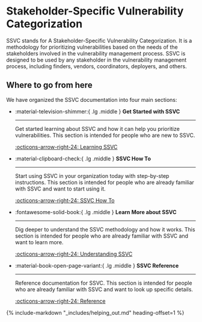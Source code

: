 # Stakeholder-Specific Vulnerability Categorization

SSVC stands for A Stakeholder-Specific Vulnerability Categorization.
It is a methodology for prioritizing vulnerabilities based on the needs of the stakeholders involved in the vulnerability management process.
SSVC is designed to be used by any stakeholder in the vulnerability management process, including finders, vendors, coordinators, deployers, and others.

## Where to go from here

We have organized the SSVC documentation into four main sections:

<div class="grid cards" markdown>

- :material-television-shimmer:{ .lg .middle } **Get Started with SSVC**

    ---

    Get started learning about SSVC and how it can help you prioritize vulnerabilities.
    This section is intended for people who are new to SSVC.

    [:octicons-arrow-right-24: Learning SSVC](tutorials/index.md)

- :material-clipboard-check:{ .lg .middle } **SSVC How To**

    ---

    Start using SSVC in your organization today with step-by-step instructions.
    This section is intended for people who are already familiar with SSVC and want to start using it.

    [:octicons-arrow-right-24: SSVC How To](howto/index.md)

- :fontawesome-solid-book:{ .lg .middle } **Learn More about SSVC**

    ---

    Dig deeper to understand the SSVC methodology and how it works.
    This section is intended for people who are already familiar with SSVC and want to learn more.

    [:octicons-arrow-right-24: Understanding SSVC](topics/index.md)

- :material-book-open-page-variant:{ .lg .middle } **SSVC Reference**

    ---

    Reference documentation for SSVC.
    This section is intended for people who are already familiar with SSVC and want to look up specific details.

    [:octicons-arrow-right-24: Reference](reference/index.md)

</div>

{% include-markdown "_includes/helping_out.md" heading-offset=1 %}
